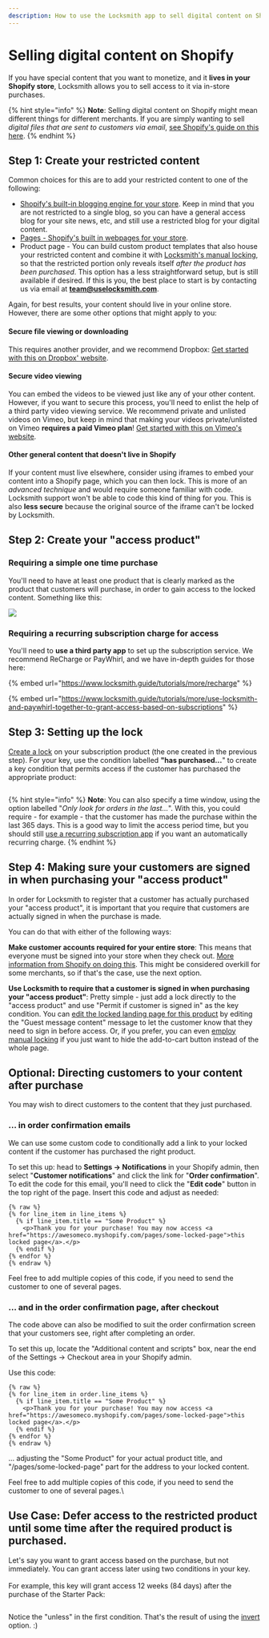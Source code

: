 ```yaml
---
description: How to use the Locksmith app to sell digital content on Shopify
---
```


# Selling digital content on Shopify

If you have special content that you want to monetize, and it **lives in your Shopify store**, Locksmith allows you to sell access to it via in-store purchases.

{% hint style="info" %}
**Note**: Selling digital content on Shopify might mean different things for different merchants. If you are simply wanting to sell _digital files that are sent to customers via email_, [see Shopify's guide on this here](https://help.shopify.com/en/manual/products/digital-service-product/selling-services-or-digital-products).
{% endhint %}

## **Step 1: Create your restricted content**

Common choices for this are to add your restricted content to one of the following:

* [Shopify's built-in blogging engine for your store](https://help.shopify.com/en/manual/online-store/blogs). Keep in mind that you are not restricted to a single blog, so you can have a general access blog for your site news, etc, and still use a restricted blog for your digital content.
* [Pages - Shopify's built in webpages for your store](https://help.shopify.com/en/manual/online-store/themes/theme-structure/pages).
* Product page - You can build custom product templates that also house your restricted content and combine it with [Locksmith's manual locking](../keys/more/manual-mode.md), so that the restricted portion only reveals itself _after the product has been purchased_. This option has a less straightforward setup, but is still available if desired. If this is you, the best place to start is by contacting us via email at **team@uselocksmith.com**.

Again, for best results, your content should live in your online store. However, there are some other options that might apply to you:

#### Secure file viewing or downloading

This requires another provider, and we recommend Dropbox: [Get started with this on Dropbox' website](https://help.dropbox.com/files-folders/share/set-link-permissions).

#### Secure video viewing

You can embed the videos to be viewed just like any of your other content. However, if you want to secure this process, you'll need to enlist the help of a third party video viewing service. We recommend private and unlisted videos on Vimeo, but keep in mind that making your videos private/unlisted on Vimeo **requires a paid Vimeo plan**! [Get started with this on Vimeo's website](https://vimeo.zendesk.com/hc/en-us/articles/224817847-Manage-your-video-s-privacy-settings).

#### **Other general content that doesn't live in Shopify**

If your content must live elsewhere, consider using iframes to embed your content into a Shopify page, which you can then lock. This is more of an _advanced technique_ and would require someone familiar with code. Locksmith support won't be able to code this kind of thing for you. This is also **less secure** because the original source of the iframe can't be locked by Locksmith.

####

## Step 2: Create your "access product"

### Requiring a simple one time purchase

You'll need to have at least one product that is clearly marked as the product that customers will purchase, in order to gain access to the locked content. Something like this:

![](<../.gitbook/assets/Screen Shot 2022-08-08 at 7.18.04 PM.png>)

### Requiring a recurring subscription charge for access

You'll need to **use a third party app** to set up the subscription service. We recommend ReCharge or PayWhirl, and we have in-depth guides for those here:

{% embed url="https://www.locksmith.guide/tutorials/more/recharge" %}

{% embed url="https://www.locksmith.guide/tutorials/more/use-locksmith-and-paywhirl-together-to-grant-access-based-on-subscriptions" %}

## Step 3: Setting up the lock

[Create a lock](../basics/creating-locks.md) on your subscription product (the one created in the previous step). For your key, use the condition labelled **"has purchased...**" to create a key condition that permits access if the customer has purchased the appropriate product:

<figure><img src="../.gitbook/assets/Screen Shot 2022-11-08 at 8.43.31 PM.png" alt=""><figcaption></figcaption></figure>

{% hint style="info" %}
**Note**: You can also specify a time window, using the option labelled "_Only look for orders in the last..._". With this, you could require - for example - that the customer has made the purchase within the last 365 days. This is a good way to limit the access period time, but you should still [use a recurring subscription app](selling-digital-content-on-shopify.md#requiring-a-recurring-subscription-charge-for-access) if you want an automatically recurring charge.
{% endhint %}

## Step 4: Making sure your customers are signed in when purchasing your "access product"

In order for Locksmith to register that a customer has actually purchased your "access product", it is important that you require that customers are actually signed in when the purchase is made.&#x20;

You can do that with either of the following ways:

**Make customer accounts required for your entire store**: This means that everyone must be signed into your store when they check out. [More information from Shopify on doing this](https://help.shopify.com/en/manual/checkout-settings/customer-accounts#set-your-customer-account-preferences). This might be considered overkill for some merchants, so if that's the case, use the next option.

**Use Locksmith to require that a customer is signed in when purchasing your "access product"**: Pretty simple - just add a lock directly to the "access product" and use "Permit if customer is signed in" as the key condition. You can [edit the locked landing page for this product](more/customizing-messages.md) by editing the "Guest message content" message to let the customer know that they need to sign in before access. Or, if you prefer, you can even [employ manual locking](hiding-prices.md) if you just want to hide the add-to-cart button instead of the whole page.

## Optional: Directing customers to your content after purchase

You may wish to direct customers to the content that they just purchased.&#x20;

### ... in order confirmation emails

We can use some custom code to conditionally add a link to your locked content if the customer has purchased the right product.

To set this up: head to **Settings -> Notifications** in your Shopify admin, then select  "**Customer notifications**" and click the link for "**Order confirmation**". To edit the code for this email, you'll need to click the "**Edit code**" button in the top right of the page. Insert this code and adjust as needed:

```
{% raw %}
{% for line_item in line_items %}
  {% if line_item.title == "Some Product" %}
    <p>Thank you for your purchase! You may now access <a href="https://awesomeco.myshopify.com/pages/some-locked-page">this locked page</a>.</p>
  {% endif %}
{% endfor %}
{% endraw %}
```

Feel free to add multiple copies of this code, if you need to send the customer to one of several pages.

### ... and in the order confirmation page, after checkout

The code above can also be modified to suit the order confirmation screen that your customers see, right after completing an order.

To set this up, locate the "Additional content and scripts" box, near the end of the Settings -> Checkout area in your Shopify admin.

Use this code:

```
{% raw %}
{% for line_item in order.line_items %}
  {% if line_item.title == "Some Product" %}
    <p>Thank you for your purchase! You may now access <a href="https://awesomeco.myshopify.com/pages/some-locked-page">this locked page</a>.</p>
  {% endif %}
{% endfor %}
{% endraw %}
```

... adjusting the "Some Product" for your actual product title, and "/pages/some-locked-page" part for the address to your locked content.

Feel free to add multiple copies of this code, if you need to send the customer to one of several pages.\


## Use Case: Defer access to the restricted product until some time after the required product is purchased.

Let's say you want to grant access based on the purchase, but not immediately. You can grant access later using two conditions in your key.\
\
For example, this key will grant access 12 weeks (84 days) after the purchase of the Starter Pack:&#x20;

<figure><img src="../.gitbook/assets/Screenshot 2025-02-18 at 1.52.38 PM.png" alt=""><figcaption></figcaption></figure>

Notice the "unless" in the first condition. That's the result of using the [invert](../keys/more/inverting-conditions-in-locksmith.md) option. :)
